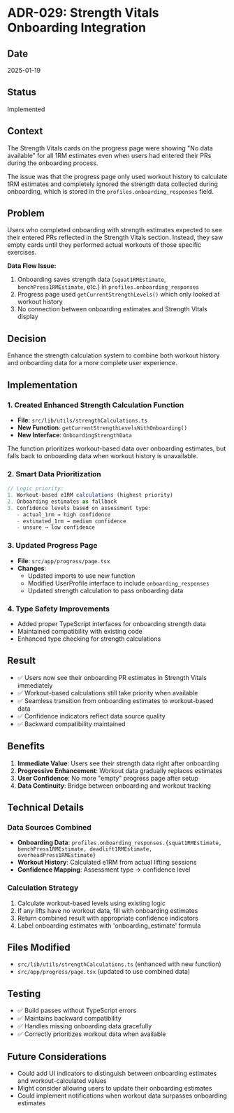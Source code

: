 # ADR-029: Strength Vitals Onboarding Integration

## Date
2025-01-19

## Status
Implemented

## Context
The Strength Vitals cards on the progress page were showing "No data available" for all 1RM estimates even when users had entered their PRs during the onboarding process. 

The issue was that the progress page only used workout history to calculate 1RM estimates and completely ignored the strength data collected during onboarding, which is stored in the `profiles.onboarding_responses` field.

## Problem
Users who completed onboarding with strength estimates expected to see their entered PRs reflected in the Strength Vitals section. Instead, they saw empty cards until they performed actual workouts of those specific exercises.

**Data Flow Issue:**
1. Onboarding saves strength data (`squat1RMEstimate`, `benchPress1RMEstimate`, etc.) in `profiles.onboarding_responses`
2. Progress page used `getCurrentStrengthLevels()` which only looked at workout history
3. No connection between onboarding estimates and Strength Vitals display

## Decision
Enhance the strength calculation system to combine both workout history and onboarding data for a more complete user experience.

## Implementation

### 1. Created Enhanced Strength Calculation Function
- **File**: `src/lib/utils/strengthCalculations.ts`
- **New Function**: `getCurrentStrengthLevelsWithOnboarding()`
- **New Interface**: `OnboardingStrengthData`

The function prioritizes workout-based data over onboarding estimates, but falls back to onboarding data when workout history is unavailable.

### 2. Smart Data Prioritization
```typescript
// Logic priority:
1. Workout-based e1RM calculations (highest priority)
2. Onboarding estimates as fallback
3. Confidence levels based on assessment type:
   - actual_1rm → high confidence
   - estimated_1rm → medium confidence  
   - unsure → low confidence
```

### 3. Updated Progress Page
- **File**: `src/app/progress/page.tsx`
- **Changes**:
  - Updated imports to use new function
  - Modified UserProfile interface to include `onboarding_responses`
  - Updated strength calculation to pass onboarding data

### 4. Type Safety Improvements
- Added proper TypeScript interfaces for onboarding strength data
- Maintained compatibility with existing code
- Enhanced type checking for strength calculations

## Result
- ✅ Users now see their onboarding PR estimates in Strength Vitals immediately
- ✅ Workout-based calculations still take priority when available
- ✅ Seamless transition from onboarding estimates to workout-based data
- ✅ Confidence indicators reflect data source quality
- ✅ Backward compatibility maintained

## Benefits
1. **Immediate Value**: Users see their strength data right after onboarding
2. **Progressive Enhancement**: Workout data gradually replaces estimates
3. **User Confidence**: No more "empty" progress page after setup
4. **Data Continuity**: Bridge between onboarding and workout tracking

## Technical Details

### Data Sources Combined
- **Onboarding Data**: `profiles.onboarding_responses.{squat1RMEstimate, benchPress1RMEstimate, deadlift1RMEstimate, overheadPress1RMEstimate}`
- **Workout History**: Calculated e1RM from actual lifting sessions
- **Confidence Mapping**: Assessment type → confidence level

### Calculation Strategy
1. Calculate workout-based levels using existing logic
2. If any lifts have no workout data, fill with onboarding estimates
3. Return combined result with appropriate confidence indicators
4. Label onboarding estimates with 'onboarding_estimate' formula

## Files Modified
- `src/lib/utils/strengthCalculations.ts` (enhanced with new function)
- `src/app/progress/page.tsx` (updated to use combined data)

## Testing
- ✅ Build passes without TypeScript errors
- ✅ Maintains backward compatibility
- ✅ Handles missing onboarding data gracefully
- ✅ Correctly prioritizes workout data when available

## Future Considerations
- Could add UI indicators to distinguish between onboarding estimates and workout-calculated values
- Might consider allowing users to update their onboarding estimates
- Could implement notifications when workout data surpasses onboarding estimates 